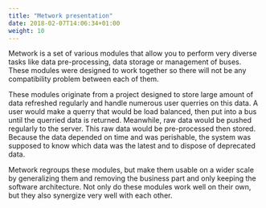 ```yaml
---
title: "Metwork presentation"
date: 2018-02-07T14:06:34+01:00
weight: 10
---
```

Metwork is a set of various modules that allow you to perform very diverse tasks like data pre-processing, data storage or management of buses. These modules were designed to work together so there will not be any compatibility problem between each of them.

These modules originate from a project designed to store large amount of data refreshed regularly and handle numerous user querries on this data. A user would make a querry that would be load balanced, then put into a bus until the querried data is returned. Meanwhile, raw data would be pushed regularly to the server. This raw data would be pre-processed then stored. Because the data depended on time and was perishable, the system was supposed to know which data was the latest and to dispose of deprecated data.

Metwork regroups these modules, but make them usable on a wider scale by generalizing them and removing the business part and only keeping the software architecture. Not only do these modules work well on their own, but they also synergize very well with each other.
